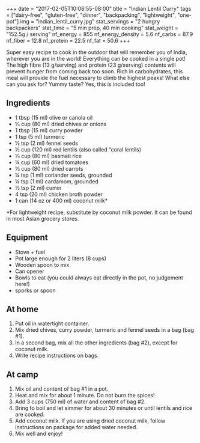 +++
date = "2017-02-05T10:08:55-08:00"
title = "Indian Lentil Curry"
tags = ["dairy-free", "gluten-free", "dinner", "backpacking", "lightweight", "one-pot"]
img = "indian_lentil_curry.jpg"
stat_servings = "2 hungry backpackers"
stat_time = "5 min prep, 40 min cooking"
stat_weight = "152.5g / serving"
nf_energy = 855
nf_energy_density = 5.6
nf_carbs = 87.9
nf_fiber = 12.8
nf_protein = 22.5
nf_fat = 50.6
+++

Super easy recipe to cook in the outdoor that will remember you of India, wherever you are in the world! Everything can be cooked in a single pot! The high fibre (13 g/serving) and protein (23 g/serving) contents will prevent hunger from coming back too soon. Rich in carbohydrates, this meal will provide the fuel necessary to climb the highest peaks! What else can you ask for? Yummy taste? Yes, this is included too!
 
 
## Ingredients
- 1 tbsp (15 ml) olive or canola oil
- ⅓ cup (80 ml) dried chives or onions
- 1 tbsp (15 ml) curry powder
- 1 tsp (5 ml) turmeric
- ½ tsp (2 ml) fennel seeds
- ½ cup (120 ml) red lentils (also called “coral lentils)
- ⅓ cup (80 ml) basmati rice
- ¼ cup (60 ml) dried tomatoes
- ⅓ cup (80 ml) dried carrots
- ¼ tsp (1 ml) coriander seeds, grounded
- ¼ tsp (1 ml) cardamom, grounded
- ½ tsp (2 ml) cumin
- 4 tsp (20 ml) chicken broth powder
- 1 can (14 oz or 400 ml) coconut milk\*
 
\*For lightweight recipe, substitute by coconut milk powder. It can be found in most Asian grocery stores.
 
## Equipment
- Stove + fuel
- Pot large enough for 2 liters (8 cups)
- Wooden spoon to mix
- Can opener
- Bowls to eat (you could always eat directly in the pot, no judgement here!)
- sporks or spoon
 
## At home
1. Put oil in watertight container. 
1. Mix dried chives, curry powder, turmeric and fennel seeds in a bag (bag #1). 
1. In a second bag, mix all the other ingredients (bag #2), except for coconut milk. 
1. Write recipe instructions on bags.
 
## At camp
1. Mix oil and content of bag #1 in a pot. 
1. Heat and mix for about 1 minute. Do not burn the spices! 
1. Add 3 cups (750 ml) of water and content of bag #2. 
1. Bring to boil and let simmer for about 30 minutes or until lentils and rice are cooked. 
1. Add coconut milk. If you are using dried coconut milk, follow instructions on package for added water needed. 
1. Mix well and enjoy!


